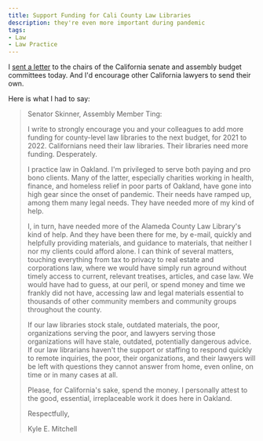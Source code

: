 ```yaml
---
title: Support Funding for Cali County Law Libraries
description: they're even more important during pandemic
tags:
- Law
- Law Practice
---
```


I [sent a letter](/files/law-libraries-budget-letter.pdf) to the chairs of the California senate and assembly budget committees today.  And I'd encourage other California lawyers to send their own.

Here is what I had to say:

> Senator Skinner, Assembly Member Ting:
>
> I write to strongly encourage you and your colleagues to add more funding for county-level law libraries to the next budget, for 2021 to 2022.  Californians need their law libraries.  Their libraries need more funding.  Desperately.
>
> I practice law in Oakland.  I'm privileged to serve both paying and pro bono clients.  Many of the latter, especially charities working in health, finance, and homeless relief in poor parts of Oakland, have gone into high gear since the onset of pandemic.  Their needs have ramped up, among them many legal needs.  They have needed more of my kind of help.
>
> I, in turn, have needed more of the Alameda County Law Library's kind of help.  And they have been there for me, by e-mail, quickly and helpfully providing materials, and guidance to materials, that neither I nor my clients could afford alone.  I can think of several matters, touching everything from tax to privacy to real estate and corporations law, where we would have simply run aground without timely access to current, relevant treatises, articles, and case law.  We would have had to guess, at our peril, or spend money and time we frankly did not have, accessing law and legal materials essential to thousands of other community members and community groups throughout the county.
>
> If our law libraries stock stale, outdated materials, the poor, organizations serving the poor, and lawyers serving those organizations will have stale, outdated, potentially dangerous advice.  If our law librarians haven't the support or staffing to respond quickly to remote inquiries, the poor, their organizations, and their lawyers will be left with questions they cannot answer from home, even online, on time or in many cases at all.
>
> Please, for California's sake, spend the money.  I personally attest to the good, essential, irreplaceable work it does here in Oakland.
>
> Respectfully,
>
> Kyle E. Mitchell
